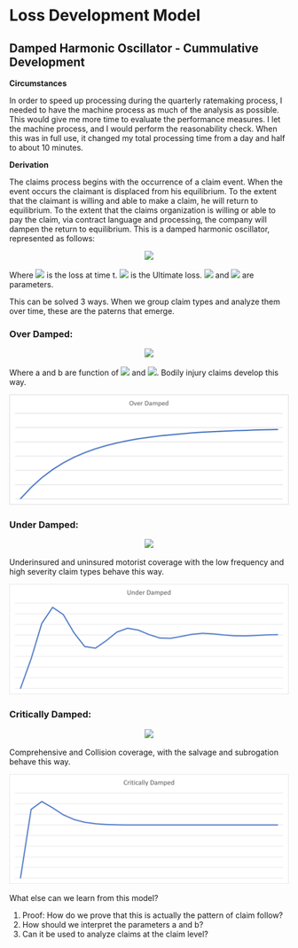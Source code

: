 # Loss Development Model
## Damped Harmonic Oscillator - Cummulative Development
<!---
Comment:
https://codecogs.com/latex/eqneditor.php
--->

__Circumstances__

In order to speed up processing during the quarterly ratemaking process, I needed to have the machine process as much of the analysis as possible.  This would give me more time to evaluate the performance measures.  I let the machine process, and I would perform the reasonability check.  When this was in full use, it changed my total processing time from a day and half to about 10 minutes.  

__Derivation__

The claims process begins with the occurrence of a claim event.  When the event occurs the claimant is displaced from his equilibrium.  To the extent that the claimant is willing and able to make a claim, he will return to equilibrium.  To the extent that the claims organization is willing or able to pay the claim, via contract language and processing, the company will dampen the return to equilibrium.  This is a damped harmonic oscillator, represented as follows:
<div align="center"><img src="https://latex.codecogs.com/gif.latex?\frac{d^{2}L(t)}{dt^{2}}+\lambda\frac{dL(t)}{dt}+\omega^2(L(t))=\omega^2(L(\infty))" /></div>

Where <img src="https://latex.codecogs.com/gif.latex?L(t)"> is the loss at time t. <img src="https://latex.codecogs.com/gif.latex?L(\infty)"> is the Ultimate loss.  <img src="https://latex.codecogs.com/gif.latex?\lambda"> and <img src="https://latex.codecogs.com/gif.latex?\omega"> are parameters.  

This can be solved 3 ways.  When we group claim types and analyze them over time, these are the paterns that emerge.  
### Over Damped: 
<div align="center"><img src="https://latex.oncodecogs.com/png.image?LDF_{cumm}=1-(C)e^{(-at)}-(1-C)e^{(-bt)}"/></div>

Where a and b are function of <img src="https://latex.oncodecogs.com/png.image?\lambda"/> and <img src="https://latex.oncodecogs.com/png.image?\omega"/>.  Bodily injury claims develop this way.  

![Over Damped](images/overdamped.png) 

### Under Damped: 
<div align="center"><img src="https://latex.oncodecogs.com/png.image?LDF_{cumm}=1+(C)sin(at)e^{(-bt)}-cos(at)e^{(-bt)}"/></div>

Underinsured and uninsured motorist coverage with the low frequency and high severity claim types behave this way.  

![Under Damped](images/underdamped.png)

### Critically Damped: 
<div align="center"><img src="https://latex.oncodecogs.com/png.image?LDF_{cumm}=1+(C)te^{(-at)}-e^{(-at)}"/></div>

Comprehensive and Collision coverage, with the salvage and subrogation behave this way.

![Critically Damped](images/criticallydamped.png)

What else can we learn from this model?  
1. Proof:  How do we prove that this is actually the pattern of claim follow?
2. How should we interpret the parameters a and b?
3. Can it be used to analyze claims at the claim level?